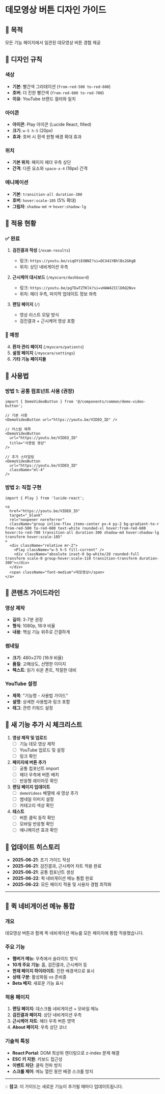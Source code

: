 # 데모영상 버튼 디자인 가이드

## 🎯 목적
모든 기능 페이지에서 일관된 데모영상 버튼 경험 제공

## 🎨 디자인 규칙

### 색상
- **기본**: 빨간색 그라데이션 (`from-red-500 to-red-600`)
- **호버**: 더 진한 빨간색 (`from-red-600 to-red-700`)
- **이유**: YouTube 브랜드 컬러와 일치

### 아이콘
- **아이콘**: Play 아이콘 (Lucide React, filled)
- **크기**: `w-5 h-5` (20px)
- **효과**: 호버 시 흰색 원형 배경 확대 효과

### 위치
- **기본 위치**: 페이지 헤더 우측 상단
- **간격**: 다른 요소와 `space-x-4` (16px) 간격

### 애니메이션
- **기본**: `transition-all duration-300`
- **호버**: `hover:scale-105` (5% 확대)
- **그림자**: `shadow-md` → `hover:shadow-lg`

## 📍 적용 현황

### ✅ 완료
1. **검진결과 작성** (`/exam-results`)
   - 링크: `https://youtu.be/viqOYiEOBNI?si=DCX41YBhlBs2GKgB`
   - 위치: 상단 네비게이션 우측

2. **근시케어 대시보드** (`/myocare/dashboard`)
   - 링크: `https://youtu.be/pgTEwTZTKlk?si=vHAW42IClD6Q2Nvx`
   - 위치: 헤더 우측, 마지막 업데이트 정보 좌측

3. **랜딩 페이지** (`/`)
   - 영상 리스트 모달 방식
   - 검진결과 + 근시케어 영상 포함

### 🔄 예정
4. **환자 관리 페이지** (`/myocare/patients`)
5. **설정 페이지** (`/myocare/settings`)
6. **기타 기능 페이지들**

## 🔧 사용법

### 방법 1: 공통 컴포넌트 사용 (권장)
```tsx
import { DemoVideoButton } from '@/components/common/demo-video-button';

// 기본 사용
<DemoVideoButton url="https://youtu.be/VIDEO_ID" />

// 커스텀 제목
<DemoVideoButton 
  url="https://youtu.be/VIDEO_ID"
  title="사용법 영상"
/>

// 추가 스타일링
<DemoVideoButton 
  url="https://youtu.be/VIDEO_ID"
  className="ml-4"
/>
```

### 방법 2: 직접 구현
```tsx
import { Play } from 'lucide-react';

<a
  href="https://youtu.be/VIDEO_ID"
  target="_blank"
  rel="noopener noreferrer"
  className="group inline-flex items-center px-4 py-2 bg-gradient-to-r from-red-500 to-red-600 text-white rounded-xl hover:from-red-600 hover:to-red-700 transition-all duration-300 shadow-md hover:shadow-lg transform hover:scale-105"
>
  <div className="relative mr-2">
    <Play className="w-5 h-5 fill-current" />
    <div className="absolute inset-0 bg-white/20 rounded-full transform scale-0 group-hover:scale-110 transition-transform duration-300"></div>
  </div>
  <span className="font-medium">데모영상</span>
</a>
```

## 📝 콘텐츠 가이드라인

### 영상 제작
- **길이**: 3-7분 권장
- **형식**: 1080p, 16:9 비율
- **내용**: 핵심 기능 위주로 간결하게

### 썸네일
- **크기**: 480×270 (16:9 비율)
- **품질**: 고해상도, 선명한 이미지
- **텍스트**: 읽기 쉬운 폰트, 적절한 대비

### YouTube 설정
- **제목**: "기능명 - 사용법 가이드"
- **설명**: 상세한 사용법과 링크 포함
- **태그**: 관련 키워드 설정

## 🚀 새 기능 추가 시 체크리스트

1. **영상 제작 및 업로드**
   - [ ] 기능 데모 영상 제작
   - [ ] YouTube 업로드 및 설정
   - [ ] 링크 확인

2. **페이지에 버튼 추가**
   - [ ] 공통 컴포넌트 import
   - [ ] 헤더 우측에 버튼 배치
   - [ ] 반응형 레이아웃 확인

3. **랜딩 페이지 업데이트**
   - [ ] `demoVideos` 배열에 새 영상 추가
   - [ ] 썸네일 이미지 설정
   - [ ] 카테고리 색상 확인

4. **테스트**
   - [ ] 버튼 클릭 동작 확인
   - [ ] 모바일 반응형 확인
   - [ ] 애니메이션 효과 확인

## 🔄 업데이트 히스토리

- **2025-06-21**: 초기 가이드 작성
- **2025-06-21**: 검진결과, 근시케어 차트 적용 완료  
- **2025-06-21**: 공통 컴포넌트 생성
- **2025-06-22**: 퀵 네비게이션 메뉴 통합 완료
- **2025-06-22**: 모든 페이지 적용 및 사용자 경험 최적화

---

## 🧭 퀵 네비게이션 메뉴 통합

### 개요
데모영상 버튼과 함께 퀵 네비게이션 메뉴를 모든 페이지에 통합 적용했습니다.

### 주요 기능
- **햄버거 메뉴**: 우측에서 슬라이드 방식
- **10개 주요 기능**: 홈, 검진결과, 근시케어 등
- **현재 페이지 하이라이트**: 진한 배경색으로 표시
- **상태 구분**: 활성화됨 vs 준비중
- **Beta 배지**: 새로운 기능 표시

### 적용 페이지
1. **랜딩 페이지**: 데스크톱 네비게이션 + 모바일 메뉴
2. **검진결과 페이지**: 상단 네비게이션 우측
3. **근시케어 차트**: 헤더 우측 버튼 영역  
4. **About 페이지**: 우측 상단 코너

### 기술적 특징
- **React Portal**: DOM 최상위 렌더링으로 z-index 문제 해결
- **ESC 키 지원**: 키보드 접근성
- **이벤트 차단**: 클릭 전파 방지
- **스크롤 제어**: 메뉴 열린 동안 배경 스크롤 방지

---

💡 **참고**: 이 가이드는 새로운 기능이 추가될 때마다 업데이트됩니다. 